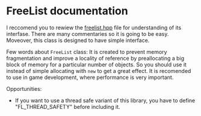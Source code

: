 # FreeList documentation

I reccomend you to rewiew the [freelist.hpp](freelist.hpp) file for understanding of its interfase. There are many commentaries so it is
going to be easy. Moveover, this class is designed to have simple interface.

Few words about `FreeList` class:
It is created to prevent memory fragmentation and improve a locality of reference by preallocating a big block of memory for a particular number
of objects. So you should use it instead of simple allocating with `new` to get a great effect. It is recomended to use in game development, where
performance is very important.

Opportunities:
- If you want to use a thread safe variant of this library, you have to define "FL_THREAD_SAFETY" before including it.
